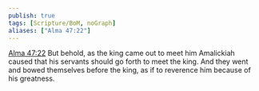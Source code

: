 ```yaml
---
publish: true
tags: [Scripture/BoM, noGraph]
aliases: ["Alma 47:22"]
---
```

[Alma 47:22](https://churchofjesuschrist.org/study/scriptures/bofm/alma/47?lang=eng&id=p22#p22) But behold, as the king came out to meet him Amalickiah caused that his servants should go forth to meet the king. And they went and bowed themselves before the king, as if to reverence him because of his greatness.
